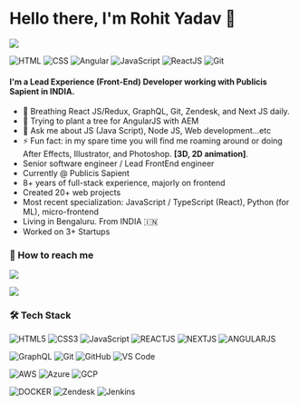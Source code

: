 # Hello there, I'm Rohit Yadav 👋

![](https://komarev.com/ghpvc/?username=rohitsSpace&label=PROFILE+VIEWS&color=brightgreen&style=for-the-badge)

![HTML](https://img.shields.io/badge/HTML-Expert-orange?style=for-the-badge)
![CSS](https://img.shields.io/badge/CSS-Expert-blue?style=for-the-badge)
![Angular](https://img.shields.io/badge/Angular-Intermediate-E23237?style=for-the-badge)
![JavaScript](https://img.shields.io/badge/JavaScript-Expert-yellow?style=for-the-badge)
![ReactJS](https://img.shields.io/badge/ReactJs-Expert-blue?style=for-the-badge)
![Git](https://img.shields.io/badge/Git-Expert-red?style=for-the-badge)



#### I'm a Lead Experience (Front-End) Developer working with Publicis Sapient in INDIA.

- 🔭 Breathing React JS/Redux, GraphQL, Git, Zendesk, and Next JS daily.
- 🌱 Trying to plant a tree for AngularJS with AEM 
- 💬 Ask me about JS (Java Script), Node JS, Web development...etc
- ⚡ Fun fact: in my spare time you will find me roaming around or doing After Effects, Illustrator, and Photoshop. **[3D, 2D animation]**.
- Senior software engineer / Lead FrontEnd engineer
- Currently @ Publicis Sapient
- 8+ years of full-stack experience, majorly on frontend
- Created 20+ web projects
- Most recent specialization: JavaScript / TypeScript (React), Python (for ML), micro-frontend
- Living in Bengaluru. From INDIA 🇮🇳
- Worked on 3+ Startups


### 📨 How to reach me

<a href="https://www.linkedin.com/in/rohityadav876"><img src="https://img.shields.io/badge/-rohityadav876-0077B5?style=for-the-badge&logo=Linkedin&logoColor=white"/></a> 

<a href="mailto:rhtdv04@gmail.com"><img src="https://img.shields.io/badge/-rhtdv04@gmail.com-D14836?style=for-the-badge&logo=Gmail&logoColor=white"></a>
	
### 🛠 Tech Stack


![HTML5](https://img.shields.io/badge/-HTML5-%23E44D27?style=for-the-badge&logo=html5&logoColor=ffffff)
![CSS3](https://img.shields.io/badge/-CSS3-%231572B6?style=for-the-badge&logo=css3)
![JavaScript](https://img.shields.io/badge/-JavaScript-%23F7DF1C?style=for-the-badge&logo=javascript&logoColor=000000&labelColor=%23F7DF1C&color=%23FFCE5A)
![REACTJS](https://img.shields.io/badge/-REACTJS-%23282d33?style=for-the-badge&logo=react)
![NEXTJS](https://img.shields.io/badge/-NextJS-%23000000?style=for-the-badge&logo=Next.js)
![ANGULARJS](https://img.shields.io/badge/-AngularJS-%23E23237?style=for-the-badge&logo=AngularJS)


![GraphQL](https://img.shields.io/badge/-GRAPHQL-%23007ACC?style=for-the-badge&logo=GraphQL)
![Git](https://img.shields.io/badge/-Git-%23F05032?style=for-the-badge&logo=git&logoColor=%23ffffff)
![GitHub](https://img.shields.io/badge/-GitHub-181717?style=for-the-badge&logo=github)
![VS Code](http://img.shields.io/badge/-VS%20Code-007ACC?style=for-the-badge&logo=visual-studio-code&logoColor=ffffff)

![AWS](https://img.shields.io/badge/-AWS-%23ec7211?style=for-the-badge&logo=Amazon%20AWS)
![Azure](https://img.shields.io/badge/-Azure-%230078d4?style=for-the-badge&logo=Microsoft%20Azure)
![GCP](https://img.shields.io/badge/-GCP-%23ea4335?style=for-the-badge&logo=Google%20Cloud&logoColor=white)

![DOCKER](https://img.shields.io/badge/-Docker-%232296ed?style=for-the-badge&logo=Docker&logoColor=white)
![Zendesk](https://img.shields.io/badge/-Zendesk-%2303363D?style=for-the-badge&logo=Zendesk)
![Jenkins](https://img.shields.io/badge/-Jenkins-%23D24939?style=for-the-badge&logo=Jenkins&logoColor=white)


